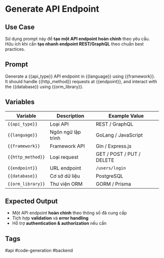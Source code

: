 # Generate API Endpoint  

## **Use Case**  
Sử dụng prompt này để **tạo một API endpoint hoàn chỉnh** theo yêu cầu.  
Hữu ích khi cần **tạo nhanh endpoint REST/GraphQL** theo chuẩn best practices.  

## **Prompt**  
Generate a {{api_type}} API endpoint in {{language}} using {{framework}}.
It should handle {{http_method}} requests at {{endpoint}},
and interact with the {{database}} using {{orm_library}}.

## **Variables**  
| Variable | Description | Example Value |
|----------|------------|--------------|
| `{{api_type}}` | Loại API | REST / GraphQL |
| `{{language}}` | Ngôn ngữ lập trình | GoLang / JavaScript |
| `{{framework}}` | Framework API | Gin / Express.js |
| `{{http_method}}` | Loại request | GET / POST / PUT / DELETE |
| `{{endpoint}}` | URL endpoint | `/users/login` |
| `{{database}}` | Cơ sở dữ liệu | PostgreSQL |
| `{{orm_library}}` | Thư viện ORM | GORM / Prisma |

## **Expected Output**  
- Một API endpoint **hoàn chỉnh** theo thông số đã cung cấp  
- Tích hợp **validation** và **error handling**  
- Hỗ trợ **authentication & authorization** nếu cần  

## **Tags**  
#api #code-generation #backend
